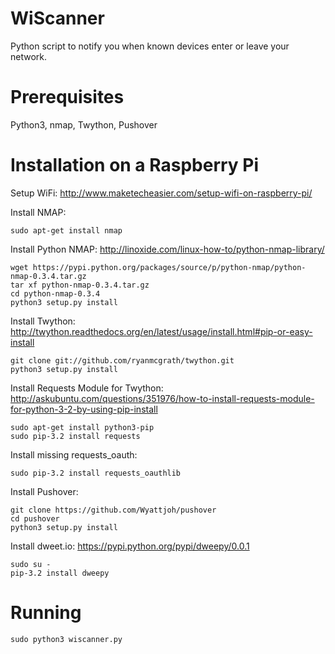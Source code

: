WiScanner
=========

Python script to notify you when known devices enter or leave your network.

Prerequisites
=============

Python3, nmap, Twython, Pushover

Installation on a Raspberry Pi
==============================

Setup WiFi:
http://www.maketecheasier.com/setup-wifi-on-raspberry-pi/

Install NMAP:

    sudo apt-get install nmap

Install Python NMAP:
http://linoxide.com/linux-how-to/python-nmap-library/

    wget https://pypi.python.org/packages/source/p/python-nmap/python-nmap-0.3.4.tar.gz
    tar xf python-nmap-0.3.4.tar.gz
    cd python-nmap-0.3.4
    python3 setup.py install

Install Twython:
http://twython.readthedocs.org/en/latest/usage/install.html#pip-or-easy-install

    git clone git://github.com/ryanmcgrath/twython.git
    python3 setup.py install

Install Requests Module for Twython:
http://askubuntu.com/questions/351976/how-to-install-requests-module-for-python-3-2-by-using-pip-install

    sudo apt-get install python3-pip
    sudo pip-3.2 install requests

Install missing requests_oauth:

    sudo pip-3.2 install requests_oauthlib

Install Pushover:

    git clone https://github.com/Wyattjoh/pushover
    cd pushover
    python3 setup.py install
    
Install dweet.io:
https://pypi.python.org/pypi/dweepy/0.0.1

    sudo su -
    pip-3.2 install dweepy

Running
=======

    sudo python3 wiscanner.py

